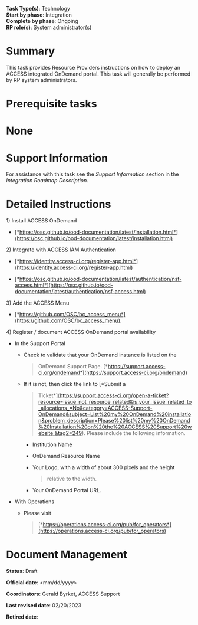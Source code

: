 **Task Type(s)**: Technology  
**Start by phase**: Integration  
**Complete by phas**e: Ongoing  
**RP role(s)**: System administrator(s)

# Summary

This task provides Resource Providers instructions on how to deploy an
ACCESS integrated OnDemand portal. This task will generally be performed
by RP system administrators.

# Prerequisite tasks

# None

# Support Information

For assistance with this task see the *Support Information* section in
the *Integration Roadmap Description*.

# Detailed Instructions

1\) Install ACCESS OnDemand

- [*https://osc.github.io/ood-documentation/latest/installation.html*](https://osc.github.io/ood-documentation/latest/installation.html)

2\) Integrate with ACCESS IAM Authentication

- [*https://identity.access-ci.org/register-app.html*](https://identity.access-ci.org/register-app.html)

- [*https://osc.github.io/ood-documentation/latest/authentication/nsf-access.html*](https://osc.github.io/ood-documentation/latest/authentication/nsf-access.html)

3\) Add the ACCESS Menu

- [*https://github.com/OSC/bc_access_menu*](https://github.com/OSC/bc_access_menu).

4\) Register / document ACCESS OnDemand portal availability

- In the Support Portal

  - Check to validate that your OnDemand instance is listed on the
    > OnDemand Support Page.
    > [*https://support.access-ci.org/ondemand*](https://support.access-ci.org/ondemand)

  - If it is not, then click the link to [*Submit a
    > Ticket*](https://support.access-ci.org/open-a-ticket?resource=issue_not_resource_related&is_your_issue_related_to_allocations_=No&category=ACCESS-Support-OnDemand&subject=List%20my%20OnDemand%20installation&problem_description=Please%20list%20my%20OnDemand%20Installation%20on%20the%20ACCESS%20Support%20website.&tag2=249).
    > Please include the following information.

    - Institution Name

    - OnDemand Resource Name

    - Your Logo, with a width of about 300 pixels and the height
      > relative to the width.

    - Your OnDemand Portal URL.

- With Operations

  - Please visit
    > [*https://operations.access-ci.org/pub/for_operators*](https://operations.access-ci.org/pub/for_operators)

# Document Management

**Status**: Draft

**Official date**: \<mm/dd/yyyy\>

**Coordinators**: Gerald Byrket, ACCESS Support

**Last revised date**: 02/20/2023

**Retired date**:
